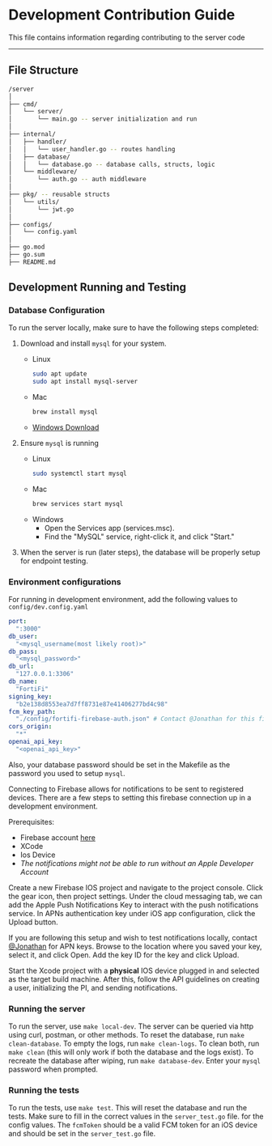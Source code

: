 # Development Contribution Guide

This file contains information regarding contributing to the server code

--- 

## File Structure
```sh
/server
│
├── cmd/
│   └── server/
│       └── main.go -- server initialization and run
│
├── internal/
│   ├── handler/
│   │   └── user_handler.go -- routes handling
│   ├── database/
│   │   └── database.go -- database calls, structs, logic
│   └── middleware/
│       └── auth.go -- auth middleware
│
├── pkg/ -- reusable structs
│   └── utils/
│       └── jwt.go
│
├── configs/
│   └── config.yaml
│
├── go.mod
├── go.sum
├── README.md
```

## Development Running and Testing

### Database Configuration
To run the server locally, make sure to have the following steps completed:

1. Download and install `mysql` for your system. 
    - Linux
        ```sh
        sudo apt update
        sudo apt install mysql-server
        ```
    - Mac
        ```sh
        brew install mysql
        ```
    - [Windows Download](https://dev.mysql.com/downloads/installer/)

2. Ensure `mysql` is running
    - Linux
        ```sh
        sudo systemctl start mysql
        ```
    - Mac
        ```sh
        brew services start mysql
        ```
    - Windows
        - Open the Services app (services.msc).
        - Find the "MySQL" service, right-click it, and click "Start."
        
3. When the server is run (later steps), the database will be properly setup for endpoint testing.

### Environment configurations

For running in development environment, add the following values to `config/dev.config.yaml`
```yaml
port: 
  ":3000"
db_user:
  "<mysql_username(most likely root)>"
db_pass:
  "<mysql_password>"
db_url:
  "127.0.0.1:3306"
db_name:
  "FortiFi"
signing_key:
  "b2e138d8553ea7d7ff8731e87e41406277bd4c98"
fcm_key_path:
  "./config/fortifi-firebase-auth.json" # Contact @Jonathan for this file
cors_origin:
  "*"
openai_api_key:
  "<openai_api_key>"
```

Also, your database password should be set in the Makefile as the password you used to setup `mysql`.

Connecting to Firebase allows for notifications to be sent to registered devices. There are a few steps to setting this firebase connection up in a development environment. 

Prerequisites:
- Firebase account [here](https://firebase.google.com/)
- XCode
- Ios Device
- *The notifications might not be able to run without an Apple Developer Account*

Create a new Firebase IOS project and navigate to the project console. Click the gear icon, then project settings. Under the cloud messaging tab, we can add the Apple Push Notifications Key to interact with the push notifications service. In APNs authentication key under iOS app configuration, click the Upload button. 

If you are following this setup and wish to test notifications locally, contact [@Jonathan](jonathan.nguyen@berkeley.edu) for APN keys. Browse to the location where you saved your key, select it, and click Open. Add the key ID for the key and click Upload. 

Start the Xcode project with a <b>physical</b> IOS device plugged in and selected as the target build machine. After this, follow the API guidelines on creating a user, initializing the PI, and sending notifications.

### Running the server

To run the server, use `make local-dev`. The server can be queried via http using curl, postman, or other methods. To reset the database, run `make clean-database`. To empty the logs, run `make clean-logs`. To clean both, run `make clean` (this will only work if both the database and the logs exist). To recreate the database after wiping, run `make database-dev`. Enter your `mysql` password when prompted.

### Running the tests

To run the tests, use `make test`. This will reset the database and run the tests. Make sure to fill in the correct values in the `server_test.go` file. for the config values. The `fcmToken` should be a valid FCM token for an iOS device and should be set in the `server_test.go` file.